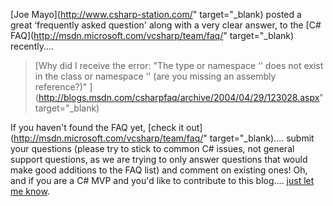 [Joe Mayo](http://www.csharp-station.com/" target="_blank) posted a great &#8216;frequently asked question' along with a very clear answer, to the [C# FAQ](http://msdn.microsoft.com/vcsharp/team/faq/" target="_blank) recently....

> [Why did I receive the error: "The type or namespace &#8216;<namespace name>' does not exist in the class or namespace &#8216;<parent namespace>' (are you missing an assembly reference?)" ](http://blogs.msdn.com/csharpfaq/archive/2004/04/29/123028.aspx" target="_blank)

If you haven't found the FAQ yet, [check it out](http://msdn.microsoft.com/vcsharp/team/faq/" target="_blank).... submit your questions (please try to stick to common C# issues, not general support questions, as we are trying to only answer questions that would make good additions to the FAQ list) and comment on existing ones! Oh, and if you are a C# MVP and you'd like to contribute to this blog.... [just let me know](mailto:duncanma@microsoft.com).